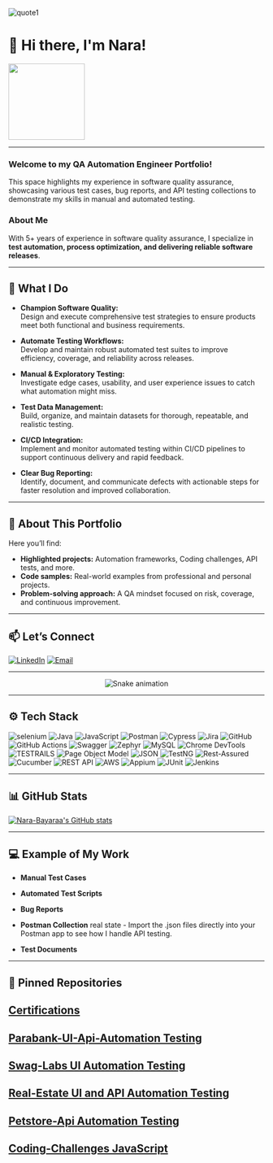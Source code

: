 ![quote1](https://github.com/user-attachments/assets/5bdc6f5b-f804-4647-a8d2-66b75507c5be)
# 👋 Hi there, I'm Nara!

<img src="https://komarev.com/ghpvc/?username=Nara-B&color=green&style=flat-square" width="150">

---

### Welcome to my **QA Automation Engineer Portfolio**!  
This space highlights my experience in software quality assurance, showcasing various test cases, bug reports, and API testing collections to demonstrate my skills in manual and automated testing.


### About Me
With 5+ years of experience in software quality assurance, I specialize in **test automation, process optimization, and delivering reliable software releases**.


---

## 🚀 What I Do

- **Champion Software Quality:**  
  Design and execute comprehensive test strategies to ensure products meet both functional and business requirements.

- **Automate Testing Workflows:**  
  Develop and maintain robust automated test suites to improve efficiency, coverage, and reliability across releases.

- **Manual & Exploratory Testing:**  
  Investigate edge cases, usability, and user experience issues to catch what automation might miss.

- **Test Data Management:**  
  Build, organize, and maintain datasets for thorough, repeatable, and realistic testing.

- **CI/CD Integration:**  
  Implement and monitor automated testing within CI/CD pipelines to support continuous delivery and rapid feedback.

- **Clear Bug Reporting:**  
  Identify, document, and communicate defects with actionable steps for faster resolution and improved collaboration.

---

## 🌟 About This Portfolio

Here you’ll find:
- **Highlighted projects:** Automation frameworks, Coding challenges, API tests, and more.
- **Code samples:** Real-world examples from professional and personal projects.
- **Problem-solving approach:** A QA mindset focused on risk, coverage, and continuous improvement.

---
## 📫 Let’s Connect

[![LinkedIn](https://img.shields.io/badge/LinkedIn-blue?logo=linkedin&logoColor=white)](https://www.linkedin.com/in/nara-bayaraa/)
[![Email](https://img.shields.io/badge/Email-red?logo=gmail&logoColor=white)](mailto:narab.qa@gmail.com)

---
<!-- Snake Game Repo View -->

<div align="center">
  <img src="https://profile-readme-generator.com/assets/snake.svg" alt="Snake animation" />
</div>

---

## ⚙️ Tech Stack

![selenium](https://github.com/user-attachments/assets/b0f68cb1-0b27-42fa-80d3-0eba949f2ef0)
<img src="https://img.shields.io/badge/Java-007396?style=for-the-badge&logo=java&logoColor=white" alt="Java" />
<img src="https://img.shields.io/badge/JavaScript-F7DF1E?style=for-the-badge&logo=javascript&logoColor=black" alt="JavaScript" />
<img src="https://img.shields.io/badge/Postman-FF6C37?style=for-the-badge&logo=postman&logoColor=white" alt="Postman" />
<img src="https://img.shields.io/badge/Cypress-69D3A7?style=for-the-badge&logo=cypress&logoColor=white" alt="Cypress" />
<img src="https://img.shields.io/badge/Jira-0052CC?style=for-the-badge&logo=jira&logoColor=white" alt="Jira" />
<img src="https://img.shields.io/badge/GitHub-181717?style=for-the-badge&logo=github&logoColor=white" alt="GitHub" />
<img src="https://img.shields.io/badge/GitHub%20Actions-2088FF?style=for-the-badge&logo=githubactions&logoColor=white" alt="GitHub Actions" />
<img src="https://img.shields.io/badge/Swagger-85EA2D?style=for-the-badge&logo=swagger&logoColor=black" alt="Swagger" />
<img src="https://img.shields.io/badge/Zephyr-0052CC?style=for-the-badge&logoColor=white" alt="Zephyr" />
<img src="https://img.shields.io/badge/MySQL-4479A1?style=for-the-badge&logo=mysql&logoColor=white" alt="MySQL" />
<img src="https://img.shields.io/badge/Chrome%20DevTools-1A73E8?style=for-the-badge&logo=google-chrome&logoColor=white" alt="Chrome DevTools" />
![TESTRAILS](https://github.com/user-attachments/assets/c8fd1aa4-eca9-4ba4-b758-c379bca18200)
<img src="https://img.shields.io/badge/Page%20Object%20Model-6A0DAD?style=for-the-badge&logo=selenium&logoColor=white" alt="Page Object Model" />
<img src="https://img.shields.io/badge/JSON-2ECC71?style=for-the-badge&logoColor=white" alt="JSON" />
<img src="https://img.shields.io/badge/TestNG-C40C0C?style=for-the-badge&logo=testng&logoColor=white" alt="TestNG" />
<img src="https://img.shields.io/badge/Rest--Assured-007EC6?style=for-the-badge&logo=rest-assured&logoColor=white" alt="Rest-Assured" /> 
<img src="https://img.shields.io/badge/Cucumber-23D96C?style=for-the-badge&logo=cucumber&logoColor=white" alt="Cucumber" />
<img src="https://img.shields.io/badge/REST%20API-007ACC?style=for-the-badge&logoColor=white" alt="REST API" />
<img src="https://img.shields.io/badge/AWS-FF9900?style=for-the-badge&logo=amazonaws&logoColor=white" alt="AWS" />
<img src="https://img.shields.io/badge/Appium-752BEA?style=for-the-badge&logo=appium&logoColor=white" alt="Appium" />
<img src="https://img.shields.io/badge/JUnit-25A162?style=for-the-badge&logo=junit&logoColor=white" alt="JUnit" />
<img src="https://img.shields.io/badge/Jenkins-D24939?style=for-the-badge&logo=jenkins&logoColor=white" alt="Jenkins" />

---
## 📊 GitHub Stats

[![Nara-Bayaraa's GitHub stats](https://github-readme-stats.vercel.app/api?username=Nara-Bayaraa&show_icons=true&theme=dark)](https://github.com/anuraghazra/github-readme-stats)

---
## 💻 Example of My Work
- **Manual Test Cases**  

- **Automated Test Scripts**

- **Bug Reports**
  
- **Postman Collection** 
real state  - Import the .json files directly into your Postman app to see how I handle API testing.
  
- **Test Documents**
---

## 🎯 Pinned Repositories

## [Certifications](https://github.com/Nara-B/Certificates.git)
## [Parabank-UI-Api-Automation Testing](https://github.com/Nara-Bayaraa/Parabank-UI-Api-Automation.git)
## [Swag-Labs UI Automation Testing](https://github.com/Nara-Bayaraa/Swag-Labs.git)
## [Real-Estate UI and API Automation Testing](https://github.com/Nara-Bayaraa/Real-Estate-Project.git)
## [Petstore-Api Automation Testing](https://github.com/Nara-Bayaraa/Petstore-Api-Automation-Cypress.git)
## [Coding-Challenges JavaScript](https://github.com/Nara-Bayaraa/Coding-Challenges.git)
  
